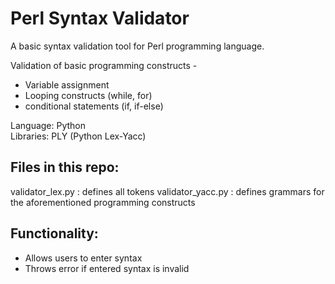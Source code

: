 # Perl Syntax Validator

A basic syntax validation tool for Perl programming language. </br>

Validation of basic programming constructs - 
- Variable assignment
- Looping constructs (while, for)
- conditional statements (if, if-else)

Language: Python </br>
Libraries: PLY (Python Lex-Yacc)

## Files in this repo:

validator_lex.py : defines all tokens 
validator_yacc.py : defines grammars for the aforementioned programming constructs


## Functionality:
- Allows users to enter syntax
- Throws error if entered syntax is invalid
